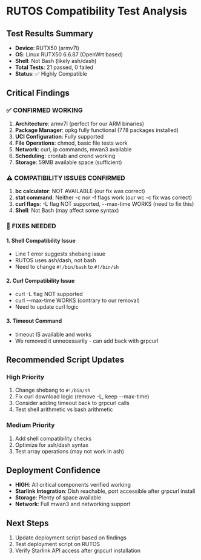 # RUTOS Compatibility Test Analysis

## Test Results Summary
- **Device**: RUTX50 (armv7l)
- **OS**: Linux RUTX50 6.6.87 (OpenWrt based)
- **Shell**: Not Bash (likely ash/dash)
- **Total Tests**: 21 passed, 0 failed
- **Status**: ✅ Highly Compatible

## Critical Findings

### ✅ **CONFIRMED WORKING**
1. **Architecture**: armv7l (perfect for our ARM binaries)
2. **Package Manager**: opkg fully functional (778 packages installed)
3. **UCI Configuration**: Fully supported
4. **File Operations**: chmod, basic file tests work
5. **Network**: curl, ip commands, mwan3 available
6. **Scheduling**: crontab and crond working
7. **Storage**: 59MB available space (sufficient)

### ⚠️ **COMPATIBILITY ISSUES CONFIRMED**
1. **bc calculator**: NOT AVAILABLE (our fix was correct)
2. **stat command**: Neither -c nor -f flags work (our wc -c fix was correct)
3. **curl flags**: -L flag NOT supported, --max-time WORKS (need to fix this)
4. **Shell**: Not Bash (may affect some syntax)

### 🔧 **FIXES NEEDED**

#### 1. Shell Compatibility Issue
- Line 1 error suggests shebang issue
- RUTOS uses ash/dash, not bash
- Need to change `#!/bin/bash` to `#!/bin/sh`

#### 2. Curl Compatibility Issue  
- curl -L flag NOT supported
- curl --max-time WORKS (contrary to our removal)
- Need to update curl logic

#### 3. Timeout Command
- timeout IS available and works
- We removed it unnecessarily - can add back with grpcurl

## Recommended Script Updates

### High Priority
1. Change shebang to `#!/bin/sh`
2. Fix curl download logic (remove -L, keep --max-time)
3. Consider adding timeout back to grpcurl calls
4. Test shell arithmetic vs bash arithmetic

### Medium Priority  
1. Add shell compatibility checks
2. Optimize for ash/dash syntax
3. Test array operations (may not work in ash)

## Deployment Confidence
- **HIGH**: All critical components verified working
- **Starlink Integration**: Dish reachable, port accessible after grpcurl install
- **Storage**: Plenty of space available
- **Network**: Full mwan3 and networking support

## Next Steps
1. Update deployment script based on findings
2. Test deployment script on RUTOS
3. Verify Starlink API access after grpcurl installation
